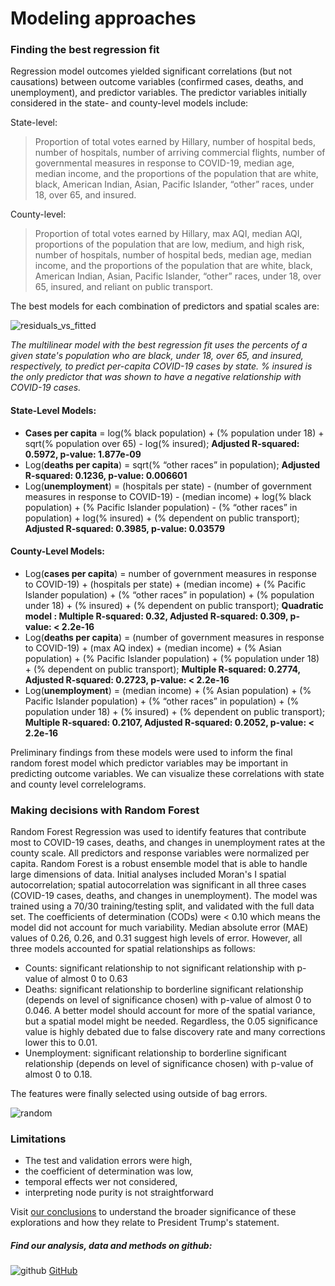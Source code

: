 # Modeling approaches

### Finding the best regression fit

Regression model outcomes yielded significant correlations (but not causations) between outcome variables (confirmed cases, deaths, and unemployment), and predictor variables. The predictor variables initially considered in the state- and county-level models include: 

State-level: 
> Proportion of total votes earned by Hillary, number of hospital beds, number of hospitals, number of arriving commercial flights, number of governmental measures in response to COVID-19, median age, median income, and the proportions of the population that are white, black, American Indian, Asian, Pacific Islander, “other” races, under 18, over 65, and insured.

County-level: 
> Proportion of total votes earned by Hillary, max AQI, median AQI, proportions of the population that are low, medium, and high risk, number of hospitals, number of hospital beds, median age, median income, and the proportions of the population that are white, black, American Indian, Asian, Pacific Islander, “other” races, under 18, over 65, insured, and reliant on public transport. 

The best models for each combination of predictors and spatial scales are: 

![residuals_vs_fitted](https://pages.github.ncsu.edu/chaedri/Data-Challenge-GIS713/images/resid_vs_fitted.png)

*The multilinear model with the best regression fit uses the percents of a given state's population who are black, under 18, over 65, and insured, respectively, to predict per-capita COVID-19 cases by state. % insured is the only predictor that was shown to have a negative relationship with COVID-19 cases.*

#### State-Level Models: 
* **Cases per capita** = log(% black population) + (% population under 18) + sqrt(% population over 65) - log(% insured); **Adjusted R-squared: 0.5972, p-value: 1.877e-09**
* Log(**deaths per capita**) = sqrt(% “other races” in population); **Adjusted R-squared: 0.1236, p-value: 0.006601**
* Log(**unemployment**) = (hospitals per state) - (number of government measures in response to COVID-19) - (median income) + log(% black population) + (% Pacific Islander population) - (% “other races” in population) + log(% insured) + (% dependent on public transport); **Adjusted R-squared: 0.3985, p-value: 0.03579**

#### County-Level Models: 
* Log(**cases per capita**) = number of government measures in response to COVID-19) + (hospitals per state) + (median income) +  (% Pacific Islander population) + (% “other races” in population) +  (% population under 18) + (% insured) + (% dependent on public transport); **Quadratic model : Multiple R-squared:   0.32,	Adjusted R-squared:  0.309, p-value: < 2.2e-16** 
* Log(**deaths per capita**) = (number of government measures in response to COVID-19) + (max AQ index) + (median income) + (% Asian population) + (% Pacific Islander population) +  (% population under 18) + (% dependent on public transport); **Multiple R-squared:  0.2774,	Adjusted R-squared:  0.2723, p-value: < 2.2e-16**                   
* Log(**unemployment**) = (median income) + (% Asian population) + (% Pacific Islander population) + (% “other races” in population) +  (% population under 18) + (% insured) + (% dependent on public transport); **Multiple R-squared:  0.2107,	Adjusted R-squared:  0.2052, p-value: < 2.2e-16**

Preliminary findings from these models were used to inform the final random forest model which predictor variables may be important in predicting outcome variables. We can visualize these correlations with state and county level correlelograms.

### Making decisions with Random Forest

Random Forest Regression was used to identify features that contribute most to COVID-19 cases, deaths, and changes in unemployment rates at the county scale.  All predictors and response variables were normalized per capita. Random Forest is a robust ensemble model that is able to handle large dimensions of data. Initial analyses included Moran's I spatial autocorrelation; spatial autocorrelation was significant in all three cases (COVID-19 cases, deaths, and changes in unemployment). The model was trained using a 70/30 training/testing split, and validated with the full data set. The coefficients of determination (CODs) were < 0.10 which means the model did not account for much variability. Median absolute error (MAE) values of 0.26, 0.26, and 0.31 suggest high levels of error. However, all three models accounted for spatial relationships as follows: 

* Counts: significant relationship to not significant relationship with p-value of almost 0 to 0.63
* Deaths: significant relationship to borderline significant relationship (depends on level of significance chosen) with p-value of almost 0 to 0.046. A better model should account for more of the spatial variance, but a spatial model might be needed. Regardless, the 0.05 significance value is highly debated due to false discovery rate and many corrections lower this to 0.01.
* Unemployment: significant relationship to borderline significant relationship (depends on level of significance chosen) with p-value of almost 0 to 0.18.

The features were finally selected using outside of bag errors.

![random](https://pages.github.ncsu.edu/chaedri/Data-Challenge-GIS713/images/randomforest.png)

### Limitations
* The test and validation errors were high,
* the coefficient of determination was low,
* temporal effects wer not considered,
* interpreting node purity is not straightforward

Visit [our conclusions](https://pages.github.ncsu.edu/chaedri/Data-Challenge-GIS713/the-end) to understand the broader significance of these explorations and how they relate to President Trump's statement.


##### Find our analysis, data and methods on github: 
![github](https://pages.github.ncsu.edu/chaedri/Data-Challenge-GIS713/images/octocat.svg) [GitHub](https://github.ncsu.edu/chaedri/Data-Challenge-GIS713)
